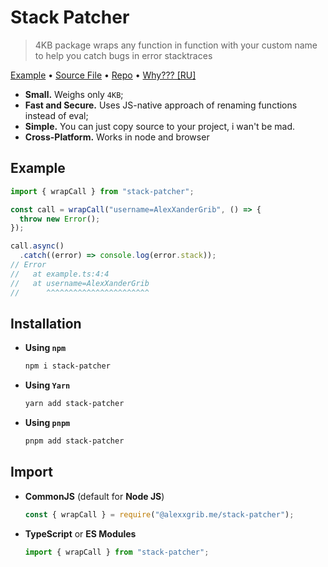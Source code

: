 # Stack Patcher

> 4KB package wraps any function in function with your custom name to help you catch bugs in error stacktraces

[Example](#example) &bull; [Source File](./index.ts) &bull; [Repo](https://github.com/AlexXanderGrib/stack-patcher) &bull; [Why??? [RU]](https://youtu.be/Lrs6puJ4G2Q)

- **Small.** Weighs only `4KB`;
- **Fast and Secure.** Uses JS-native approach of renaming functions instead of eval;
- **Simple.** You can just copy source to your project, i wan't be mad.
- **Cross-Platform.** Works in node and browser

## Example

```typescript
import { wrapCall } from "stack-patcher";

const call = wrapCall("username=AlexXanderGrib", () => {
  throw new Error();
});

call.async()
  .catch((error) => console.log(error.stack));
// Error
//   at example.ts:4:4
//   at username=AlexXanderGrib
//      ^^^^^^^^^^^^^^^^^^^^^^^
```

## Installation

- **Using `npm`**
  ```bash
  npm i stack-patcher
  ```
- **Using `Yarn`**
  ```bash
  yarn add stack-patcher
  ```
- **Using `pnpm`**
  ```bash
  pnpm add stack-patcher
  ```

## Import

- **CommonJS** (default for **Node JS**)

  ```javascript
  const { wrapCall } = require("@alexxgrib.me/stack-patcher");
  ```

- **TypeScript** or **ES Modules**

  ```javascript
  import { wrapCall } from "stack-patcher";
  ```
